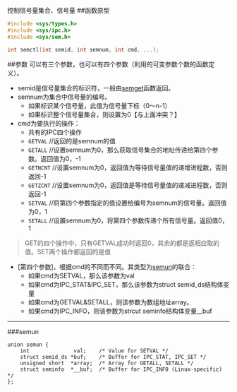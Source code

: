 控制信号量集合、信号量
##函数原型
```c
#include <sys/types.h>
#include <sys/ipc.h>
#include <sys/sem.h>

int semctl(int semid, int semnum, int cmd, ...);
```
##参数
可以有三个参数，也可以有四个参数（利用的可变参数个数的函数定义）。
* semid是信号量集合的标识符，一般由[semget](semget)函数返回。
* semnum为集合中信号量的编号。
  * 如果标识某个信号量，此值为信号量下标（0～n-1）
  * 如果标识整个信号量集合，则设置为0【与上面冲突？】
* cmd为要执行的操作：
  * 共有的IPC四个操作
  * `GETVAL` //返回的是semnum的值
  * `GETALL` //设置semnum为0，那么获取信号集合的地址传递给第四个参数。返回值为0，-1
  * `GETNCNT` //设置semnum为0，返回值为等待信号量值的递增进程数，否则返回-1
  * `GETZCNT` //设置semnum为0，返回值是等待信号量值的递减进程数，否则返回-1
  * `SETVAL` //将第四个参数指定的值设置给编号为semnum的信号量。返回值为0，1
  * `SETALL` //设置semnum为0，将第四个参数传递个所有信号量。返回值0，1

>GET的四个操作中，只有GETVAL成功时返回0，其余的都是返相应取的值。SET两个操作都返回的是值

* [第四个参数]，根据cmd的不同而不同。其类型为[semun](#semun)的联合：
  * 如果cmd为SETVAL，那么该参数为val
  * 如果cmd为IPC_STAT&IPC_SET，那么该参数为struct semid_ds结构体变量
  * 如果cmd为GETVAL&SETALL，则该参数为数组地址array。
  * 如果cmd为IPC_INFO，则该参数为strcut seminfo结构体变量__buf


------------
###semun
```
union semun {
    int              val;    /* Value for SETVAL */
    struct semid_ds *buf;    /* Buffer for IPC_STAT, IPC_SET */
    unsigned short  *array;  /* Array for GETALL, SETALL */
    struct seminfo  *__buf;  /* Buffer for IPC_INFO (Linux-specific) */
};
```